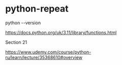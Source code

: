 # python-repeat

python --version

https://docs.python.org/uk/3.11/library/functions.html

Section 21

https://www.udemy.com/course/python-ru/learn/lecture/35368610#overview